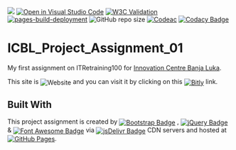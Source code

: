 [![](https://data.jsdelivr.com/v1/package/gh/BaleshSrle/baleshsrle.github.io/badge?style=rounded)](https://www.jsdelivr.com/package/gh/BaleshSrle/baleshsrle.github.io)
[![Open in Visual Studio Code](https://img.shields.io/badge/Open_in_Visual_Studio_Code-007acc)](https://github.dev/BaleshSrle/baleshsrle.github.io)
[![W3C Validation](https://img.shields.io/w3c-validation/html?targetUrl=https%3A%2F%2Fbaleshsrle.github.io%2F&label=W3C%20Validation%20-%20HTML)](https://validator.w3.org/nu/?doc=https%3A%2F%2Fbaleshsrle.github.io%2F)
[![pages-build-deployment](https://github.com/BaleshSrle/baleshsrle.github.io/actions/workflows/pages/pages-build-deployment/badge.svg?branch=main)](https://github.com/BaleshSrle/baleshsrle.github.io/actions/workflows/pages/pages-build-deployment)
![GitHub repo size](https://img.shields.io/github/repo-size/baleshsrle/baleshsrle.github.io?logo=github)
[![Codeac](https://static.codeac.io/badges/2-202413019.svg "Codeac")](https://app.codeac.io/github/BaleshSrle/baleshsrle.github.io)
[![Codacy Badge](https://app.codacy.com/project/badge/Grade/f1d85657ae1547d2888a8d1c193ca906)](https://app.codacy.com/gh/BaleshSrle/baleshsrle.github.io/dashboard?utm_source=gh&utm_medium=referral&utm_content=&utm_campaign=Badge_grade)

# ICBL_Project_Assignment_01
My first assignment on ITRetraining100 for [Innovation Centre Banja Luka](https://icbl.ba/).

This site is <img src="https://img.shields.io/website?url=https%3A%2F%2Fbaleshsrle.github.io%2F&logo=bootstrap&logoColor=white&labelColor=7952B3" alt="Website" style="vertical-align: middle;"> and you can visit it by clicking on this [<img src="https://img.shields.io/badge/Bitly-ee6123?&logo=bitly&logoColor=white&labelColor=555555" alt="Bitly" style="vertical-align: middle;">](https://bit.ly/3S3rPY8) link.

## Built With
This project assignment is created by [<img src="https://img.shields.io/github/v/release/twbs/bootstrap?filter=v4.*&logo=bootstrap&logoColor=white&label=Bootstrap&color=7952b3" alt="Bootstrap Badge" style="vertical-align: middle;">](https://github.com/twbs/bootstrap)
 , [<img src="https://img.shields.io/github/v/release/jquery/jquery?filter=3.*&logo=jquery&logoColor=white&label=jQuery&color=0769ad" alt="jQuery Badge" style="vertical-align: middle;">](https://github.com/jquery/jquery)
 & [<img src="https://img.shields.io/github/v/release/fortawesome/font-awesome?filter=6.*&logo=fontawesome&logoColor=white&label=Font%20Awesome&color=528dd7" alt="Font Awesome Badge" style="vertical-align: middle;">](https://github.com/FortAwesome/Font-Awesome)
 via [<img src="https://img.shields.io/badge/jsDelivr-e84d3d?logo=jsdelivr&logoColor=white&labelColor=555555" alt="jsDelivr Badge" style="vertical-align: middle;">](https://github.com/jsdelivr/jsdelivr)
 CDN servers and hosted at [<img src="https://img.shields.io/badge/by%20GitHub-181717?logo=githubpages&logoColor=white&logoSize=auto&labelColor=222222" alt="GitHub Pages" style="vertical-align: middle;">](https://github.com/pages).

